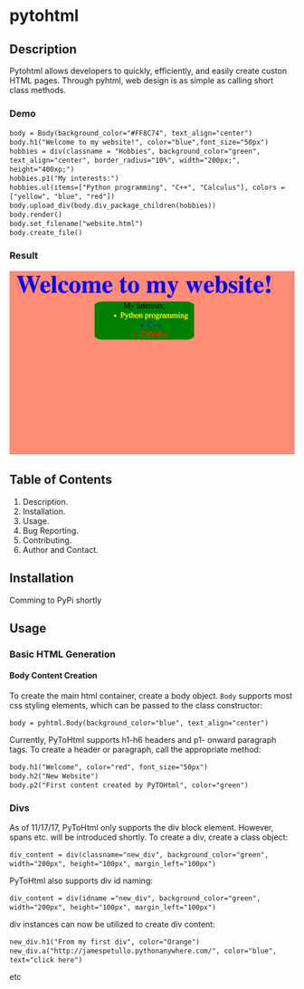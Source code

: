 # pytohtml

## Description

Pytohtml allows developers to quickly, efficiently, and easily create custon HTML pages. Through pyhtml, web design is as simple as calling short class methods.

### Demo
```
body = Body(background_color="#FF8C74", text_align="center")
body.h1("Welcome to my website!", color="blue",font_size="50px")
hobbies = div(classname = "Hobbies", background_color="green", text_align="center", border_radius="10%", width="200px;", height="400xp;")
hobbies.p1("My interests:")
hobbies.ul(items=["Python programming", "C++", "Calculus"], colors = ["yellow", "blue", "red"])
body.upload_div(body.div_package_children(hobbies))
body.render()
body.set_filename("website.html")
body.create_file()
```
### Result
   ![Python Wikipedia Infobox](https://github.com/Ajax12345/pytohtml/blob/master/pythtml/Screen%20Shot%202017-11-15%20at%207.38.20%20PM.png?raw=true)
## Table of Contents

1. Description.
2. Installation.
3. Usage.
4. Bug Reporting.
5. Contributing.
6. Author and Contact.

## Installation

Comming to PyPi shortly

## Usage

### Basic HTML Generation

#### Body Content Creation

To create the main html container, create a body object. `Body` supports most css styling elements, which can be passed to the class constructor:

```
body = pyhtml.Body(background_color="blue", text_align="center")
```
Currently, PyToHtml supports h1-h6 headers and p1- onward paragraph tags. To create a header or paragraph, call the appropriate method:

```
body.h1("Welcome", color="red", font_size="50px")
body.h2("New Website")
body.p2("First content created by PyTOHtml", color="green")
```
### Divs

As of 11/17/17, PyToHtml only supports the div block element. However, spans etc. will be introduced shortly.
To create a div, create a class object:
```
div_content = div(classname="new_div", background_color="green", width="200px", height="100px", margin_left="100px")
```
PyToHtml also supports div id naming:
```
div_content = div(idname ="new_div", background_color="green", width="200px", height="100px", margin_left="100px")
```
div instances can now be utilized to create div content:

```
new_div.h1("From my first div", color="Orange")
new_div.a("http://jamespetullo.pythonanywhere.com/", color="blue", text="click here")
```
etc



